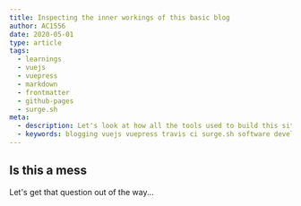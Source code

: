 ```yaml
---
title: Inspecting the inner workings of this basic blog
author: AC1556
date: 2020-05-01
type: article
tags:
  - learnings
  - vuejs
  - vuepress
  - markdown
  - frontmatter
  - github-pages
  - surge.sh
meta:
  - description: Let's look at how all the tools used to build this site work together.
  - keywords: blogging vuejs vuepress travis ci surge.sh software development
---
```


## Is this a mess

Let's get that question out of the way...
